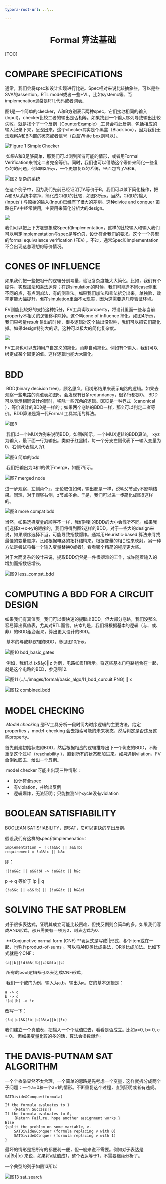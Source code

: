 ```yaml
---
typora-root-url: ..\..

---
```


# <center>Formal 算法基础</center>

[TOC]

# COMPARE SPECIFICATIONS  



​	通常，我们会将spec和设计实现进行比较。Spec相对来说比较抽象些，可以是些SVA的assertion，RTL model或者一些HVL，比如systemc等。而implemenation通常是RTL代码或者网表。

​	图1是一个简单的checker，A和B方别表示两种spec，它们接收相同的输入(Input)，checker比较二者的输出是否相等。如果找到一个输入序列导致输出比较失败，就是找个了一个反例（CounterExample）,工具会将此反例，包括相应的输入记录下来，呈现出来。这个checker其实是个黑盒（Black box），因为我们无法观察A和B内部的状态或者信号（白盒White box则可以）。

![Figure 1 Simple Checker](/images/formal/basic_algo/1_simple_checker.PNG)

​	如果A和B足够简单，那我们可以测到所有可能的情形，或者用Formal Verification来判定二者完全等价。同时，我们也可以借助这个等价来简化一些复杂的的问题，例如图2所示，一个更加复杂的系统，里面包含了A和B。

![图2 复杂的系统](/images/formal/basic_algo/2_larger_system.PNG)

​	在这个例子中，因为我们先前已经证明了A等价于B，我们可以做下简化操作，把A和B从系统中拿掉，简化成C和D的比较，如图3所示。当然，C和D的输入(Inputs') 与原始的输入(Input)已经有了很大的差别。这种divide and conquer 策略在FV中经常使用，主要用来简化分析大的design。

![](/images/formal/basic_algo/3_simplified_system.PNG)

​	我们可以把上下方框想象成Spec和Implementation，这样的比较输入和输入我们可以判定implementation与spec是等价的，设计符合我们的要求。这个一个典型的formal equivalence verification (FEV)  。不过，通常Spec和Implementation不会出现这总理想的等价情况。



# CONES OF INFLUENCE  

​	如果我们把一些把相干的逻辑分别考量，验证复杂度能大大简化。比如，我们有个硬件，实现加法和乘法运算；在跑simulation的时候，我们可能造不同case侧重不同的点，有点测加法，有的测乘法。如果我们加法和乘法拆分出来，单独验，效率定能大幅提升，但在simulation里面不太现实，因为这需要造几套验证环境。

​	FV则能比较好的支持这种拆分，FV工具读取property，将设计里面一些与当前property不相关的逻辑移移除掉。这个叫cone of influence  简化。如图4所示，我们只考量*result* 输出的时候，很多逻辑对这个输出没影响，我们可以把它们简化掉。如果design特别大的话，这种可以极大的简化复杂度。

![](/images/formal/basic_algo/4_cone_of_influence.PNG)

​	FV工具也可以支持用户自定义的简化，而非自动简化。例如有个输入，我们可以绑定成某个固定的值。这样逻辑也能大大简化。



# BDD

​	BDD(binary decision tree)，顾名思义，用树形结果来表示电路的逻辑。如果去观察一些电路的真值表如图5，会发现有很多redundancy，很多行都是0。 BDD可以表示相同设计的同时，移除一些冗余的逻辑。BDD是一种范式（canonical  ），等价设计的BDD是一样的；如果两个电路的BDD一样，那么可以判定二者等价。BDD算法是第一代Formal 工具常用的算法。

![图5](/images/formal/basic_algo/5_redudant_truth_table.PNG)

​	我们以一个MUX为例来说明BDD，如图6所示，一个MUX逻辑的BDD算法， xyz为输入，最下面一行为输出。类似于红黑树，每一个分支左侧代表下一输入变量为0，右侧代表输入为1. 

![图6 简单的bdd](/images/formal/basic_algo/6_simple_bdd_no_opt.PNG)

​	我们把输出为0和1的做下merge，如图7所示。

![图7 merged node](/images/formal/basic_algo/7_mux_bdd_merged.PNG)

​	进一步观察，左侧两个z，无论取值如何，输出都是一样，说明父节点y不影响结果。同理，对于观察右侧，z节点多余。于是，我们可以进一步简化成图8这样的。

![图8 more compat bdd](/images/formal/basic_algo/8_more_compat_bdd.PNG)

​	当然，如果选择变量的顺序不一样，我们得到的BDD的大小会有所不同。如果我们选择z->x->y的顺序的，我们将得到图9这样的BDD。对于一些大的design来说，如果顺序选择不当，可能导致指数爆炸。通常用Heuristic-based 算法来寻找最佳的变量顺序。比如根据电路的拓扑结构来，根据变量的相关性来映射。另一种方法是尝试将每一个输入变量替换0或者1，看看哪个精简的程度更大些。

​	对于大而复杂的设计来说，提取BDD仍然是一件很艰难的工作，或许随着输入的增加而指数级增长。

![图9 less_compat_bdd](/images/formal/basic_algo/9_less_compat_bdd.PNG)



# COMPUTING A BDD FOR A CIRCUIT DESIGN  

​	如果我们有真值表，我们可以很快速的提取出BDD。但大部分电路，我们没那么容易算出真值表，尤其对RTL而言。庆幸的是，我们将根据基本的逻辑（与、或、非）的BDD组合起来，算出更大设计的BDD。

​	基本的与或非逻辑的BDD，参见图10所示。

![图10 bdd_basic_gates](/images/formal/basic_algo/10_bdd_simple_gates.PNG)

​	例如，我们以 (x&&y)||z 为例，电路如图11所示。将这些基本门电路组合在一起，就是这个电路的BDD，参见图12.

![图11 (../../images/formal/basic_algo/11_bdd_curcuit.PNG) || x](/images/formal/basic_algo/11_bdd_curcuit.PNG)

![图12 combined_bdd](/images/formal/basic_algo/12_bdd_curcuit.PNG)



# MODEL CHECKING  

​	*Model checking* 是FV工具分析一段时间内时序逻辑的主要方法。给定properties  ，model-checking 会去搜索可能的未来状态，然后判定是否违反这些property。

​	首先创建初始状态的BDD，然后根据相应的逻辑推导出下一个状态的BDD，不断重复这个过程（reachability  ），直到所有的状态都加进来。如果遇到vilation，FV会倒推回去，给出一个反例。

​	model checker 可能出出现三种情形：

- ​		设计符合spec
- ​		有violation，并给出反例
- ​		逻辑爆炸，无法证明；只能推测N个cycle没有violation





# BOOLEAN SATISFIABILITY  

BOOLEAN SATISFIABILITY，即SAT，它可以更快的举出反例。

假设我们有这样的spec和implemenation：

```
implementation =  !(!a&&c || a&&!b)
requirement = !a&&!c || b&c  
```

即：

```
!(!a&&c || a&&!b) -> !a&&!c || b&c
```

p -> q 等价于 !p || q  

```
(!a&&c || a&&!b) || (!a&&!c || b&&c)
```



# SOLVING THE SAT PROBLEM  



​	对于很多表达式，证明其成立可能比较困难，但找反例则会简单的多。如果我们写成AND形式，那只需要有一项为0，则表达式为0.

​	**Conjunctive normal form (CNF) **表达式是写成||形式，各个item或在一起，也称作product-of-sums 。可以将AND类比成乘法，OR类比成加法。比如下式就是个CNF：

```
(a||b||!d)&&(!b||c)&&(a||c)
```

​	所有的bool逻辑都可以表达成CNF形式。

​	我们一个或门为例，输入为a,b，输出为c。它的基本逻辑是：

```
a -> c
b -> c
!(a||b) -> !c
```

改写一下：

```
(!a||c)&&(!b||c)&&(a||b||!c)
```

我们建立一个真值表，把输入一个个赋值进去，看看是否成立。比如a=0, b= 0, c = 0。 但如果变量比较的多的话，算法会指数爆炸。



# THE DAVIS-PUTNAM SAT ALGORITHM  

​	一个个枚举显然不太合理，一个简单的思路是先考虑一个变量，这样就拆分成两个子问题：一个a=0和一个a=1的情形。不断重复这个过程，直到证明或者有违规。

```
SATDivide&Conquer(formula)

If the formula evaluates to 1
	{Return Success!}
If the formula evaluates to 0,
	{Return Failure, hope another assignment works.}
Else
{split the problem on some variable, v.
	SATDivide&Conquer (formula replacing v with 0)
	SATDivide&Conquer (formula replacing v with 1)
}

```

最坏的情形是把所有的都便利一便，但一般来说不需要。例如对于表达是(a||!b||c)  来说，如果将a赋值成1，整个表达等于1，不需要继续分析了。

一个典型的列子如图13所以

![图13 sat_search](/images/formal/basic_algo/13_sat_search.PNG)




